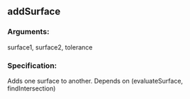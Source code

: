 ## addSurface
### Arguments: 
surface1, surface2, tolerance
### Specification: 
Adds one surface to another. Depends on (evaluateSurface, findIntersection)
